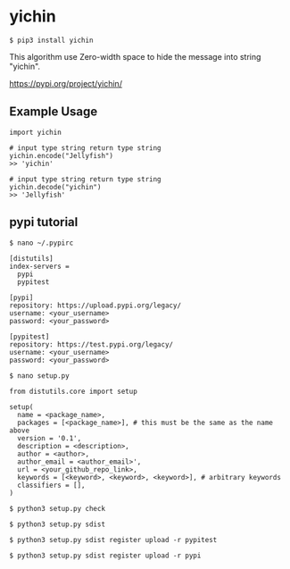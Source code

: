 # yichin

`$ pip3 install yichin`

This algorithm use Zero-width space to hide the message into string "yichin".

https://pypi.org/project/yichin/

## Example Usage

```
import yichin

# input type string return type string
yichin.encode("Jellyfish")
>> 'yic⁤⁪⁦⁥⁦⁬⁦⁬⁧⁩⁦⁦⁦⁩⁧⁣⁦⁨hin'

# input type string return type string
yichin.decode("yic⁤⁪⁦⁥⁦⁬⁦⁬⁧⁩⁦⁦⁦⁩⁧⁣⁦⁨hin")
>> 'Jellyfish'
```

## pypi tutorial

`$ nano ~/.pypirc`

```
[distutils]
index-servers =
  pypi
  pypitest

[pypi]
repository: https://upload.pypi.org/legacy/
username: <your_username>
password: <your_password>

[pypitest]
repository: https://test.pypi.org/legacy/
username: <your_username>
password: <your_password>
```

`$ nano setup.py`

```
from distutils.core import setup

setup(
  name = <package_name>,
  packages = [<package_name>], # this must be the same as the name above
  version = '0.1',
  description = <description>,
  author = <author>,
  author_email = <author_email>',
  url = <your_github_repo_link>,
  keywords = [<keyword>, <keyword>, <keyword>], # arbitrary keywords
  classifiers = [],
)
```

`$ python3 setup.py check`

`$ python3 setup.py sdist`

`$ python3 setup.py sdist register upload -r pypitest`

`$ python3 setup.py sdist register upload -r pypi`
